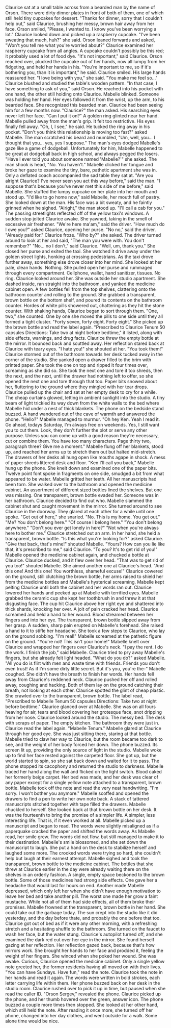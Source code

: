 Claurice sat at a small table across from a bearded man by the name of Orson. There were dirty dinner plates in front of both of them, one of which still held tiny cupcakes for dessert.
"Thanks for dinner, sorry that I couldn't help out," said Claurice, brushing her messy, brown hair away from her face.
Orson smiled, "Please, I wanted to. I know you've been worrying a lot."
Claurice looked down and picked up a raspberry cupcake.
"I've been sweating that much, huh?" she said.
Orson leaned forwards and asked, "Won't you tell me what you're worried about?"
Claurice examined her raspberry cupcake from all angles. A cupcake couldn't possibly be this red; it probably used a lot of food dye.
"It's not important," said Claurice.
Orson reached over, plucked the cupcake out of her hands, now all lumpy from her fidgeting, and held her hands in his.
"You're important to me, so if it's bothering you, than it is important," he said.
Claurice smiled. His large hands reassured her.
"I love being with you," she said. "You make me feel so..."
Claurice blushed and studied the table's wooden pattern.
"In that case, I have something to ask of you," said Orson. He reached into his pocket with one hand, the other still holding onto Claurice.
Mabelle blinked. Someone was holding her hand. Her eyes followed it from the wrist, up the arm, to his bearded face. She recognized this bearded man. Claurice had been seeing him for a few months now.
"Claurice?" the man asked. His searching eyes never left her face. "Can I put it on?"
A golden ring glinted near her hand. Mabelle pulled away from the man's grip. It felt too restrictive.
His eyes finally fell away.
"Oh, I, I see," he said. He tucked the ring away in his pocket.
"Don't you think this relationship is moving too fast?" asked Mabelle.
The man scratched his beard and mumbled, "Um, well, you... I thought that you... yes, yes I suppose."
The man's eyes dodged Mabelle's gaze like a game of dodgeball. Unfortunately for him, Mabelle happened to be great at dodgeball back in high school, and always pegged the losers.
"Have I ever told you about someone named 'Mabelle?'" she asked.
The man shook is head, "No. You haven't."
Mabelle clicked her tongue and broke her gaze to examine the tiny, bare, pathetic apartment she was in. Only a deflated coach accompanied the sad table they sat at.
"Are you alright Claurice? I've never seen you act this way before," said the man.
"I suppose that's because you've never met this side of me before," said Mabelle. She stuffed the lumpy cupcake on her plate into her mouth and stood up.
"I'd like to go home now," said Mabelle, her mouth full of pastry. She looked down at the man. His face was a bit sweaty, and he faintly grinned when he sighed. 
"Alright," the man stood up. "I'll call a cab for you."
The passing streetlights reflected off of the yellow taxi's windows. A sudden stop jolted Claurice awake. She yawned, taking in the smell of excessive air freshener.
"We're here ma'am," said the driver.
"How much do I owe you?" asked Claurice, opening her purse.
"No no," said the driver. "Already paid for."
Claurice froze.
"Who by?" she asked.
The driver turned around to look at her and said, "The man you were with. You don't remember?"
"No... no I don't," said Claurice. "Well, um, thank you."
She closed her purse and exited the taxi. She watched it drive away under the golden street lights, honking at crossing pedestrians. As the taxi drove further away, something else drove closer into her mind. She looked at her pale, clean hands. Nothing. She pulled open her purse and rummaged through every compartment. Cellphone, wallet, hand sanitizer, tissues. No ring.
Claurice looked around her. She was outside her studio apartment. She dashed inside, ran straight into the bathroom, and yanked the medicine cabinet open. A few bottles fell from the top shelves, clattering onto the bathroom counter and rolling to the ground. She grabbed a transparent, brown bottle on the bottom shelf, and poured its contents on the bathroom counter. Hordes of white pills showered out, chattering as they hit the stone counter.
With shaking hands, Claurice began to sort through them.
"One, two," she counted. One by one she moved the pills to one side until they all formed a tight cluster.
"Forty seven, forty eight. Forty eight."
She picked up the brown bottle and read the label again.
"Prescribed to Claurice Tenum 50 capsules Directions: Take two at night before bedtime," it listed, along with side effects, warnings, and drug facts.
Claurice threw the empty bottle at the mirror. It bounced back and scuttled away.
Her reflection stared back at Claurice with teary eyes.
"I hate you!" she shouted at her. "You took them!"
Claurice stormed out of the bathroom towards her desk tucked away in the corner of the studio. She yanked open a drawer filled to the brim with printed paper. She took the one on top and ripped it four times over, screaming as she did so. She took the next one and tore it too shreds, then the next, and the next, until the drawer had nothing left to offer, so she opened the next one and tore through that too. Paper bits snowed about her, fluttering to the ground where they mingled with her tear drops. Claurice pulled up the chair and sat at her empty desk to cry for a while.
The cheap curtains glowed, letting in ambient sunlight into the studio. A tiny beam of light trickled its way down from the white walls to the bed where Mabelle hid under a nest of thick blankets.
The phone on the bedside stand buzzed. A hand wandered out of the cave of warmth and answered the phone.
"Hello?" Mabelle managed to murmur. "Oh hey Ken. Yeah I read it. Go ahead, todays Saturday, I'm always free on weekends. Yes, I still want you to cut them. Look, they don't further the plot or serve any other purpose. Unless you can come up with a good reason they're necessary, cut or combine them. You have too many characters. Page thirty two, paragraph three? Give me a moment."
Mabelle flung off her blankets, stood up, and reached her arms up to stretch them out but halted mid-stretch. The drawers of her desks all hung open like mouths agape in shock. A mess of paper shreds littered desk and floor.
"Ken I'll call you back," Mabelle hung up the phone. She knelt down and examined one of the paper bits. Twelve point font spoke in fragments on one side, smudged a bit from what appeared to be water.
Mabelle gritted her teeth. All her manuscripts had been torn. She walked over to the bathroom and opened the medicine cabinet. An assortment of different sized bottles lined the shelves. But one was missing. One transparent, brown bottle evaded her.
Someone was in her bathroom. Claurice decided to find out who.
Mabelle slammed the cabinet shut and caught movement in the mirror. She turned around to see Claurice in the doorway.
They glared at each other for a while until one spoke.
"Get out of here," she snarled.
"No. This is my home. You get out."
"Me? You don't belong here."
"Of course I belong here."
"You don't belong anywhere."
"Don't you ever get lonely in here?"
"Not when you're always here to bother me."
Claurice stretched out an arm. In her hand, she held a transparent, brown bottle.
"Is this what you're looking for?" asked Claurice.
"Give that back, that's mine!" shouted Mabelle.
"Yours? How can you lie like that, it's prescribed to me," said Claurice.
"To you? It's to get rid of you!" Mabelle opened the medicine cabinet again, and chucked a bottle at Claurice. Claurice ducked, and it flew over her head.
"That was to get rid of you too!" shouted Mabelle. She aimed another one at Claurice's head. "And this one! And this one! You worthless, shameful excuse!"
Claurice cowered on the ground, still clutching the brown bottle, her arms raised to shield her from the medicine bottles and Mabelle's hysterical screaming. Mabelle kept pelting Claurice until both the cabinet and her words ran out. Claurice lowered her hands and peeked up at Mabelle with terrified eyes.
Mabelle grabbed the ceramic cup she kept her toothbrush in and threw it at that disgusting face. The cup hit Claurice above her right eye and shattered into thick shards, knocking her over. A jolt of pain cracked her head. Claurice screamed and held a hand to her wound. Blood streamed between her fingers and into her eye. The transparent, brown bottle slipped away from her grasp.
A sudden, sharp pain erupted on Mabelle's forehead. She raised a hand to it to stifle her headache. She took a few steps to Claurice, who lay on the ground sobbing.
"I'm real!" Mabelle screamed at the pathetic figure on the ground. "You're not! This isn't your home!"
Mabelle knelt over Claurice and wrapped her fingers over Claurice's neck.
"I pay the rent. I do the work. I finish the job," said Mabelle. Claurice tried to pry away Mabelle's fingers, but she already felt light headed.
"What do you do?" asked Mabelle. "All you do is flirt with men and waste time with friends. Friends you don't even trust! As if I'm some dirty little secret. But it's you, you're the-"
Mabelle coughed. She didn't have the breath to finish her words. Her hands fell away from Claurice's reddened neck. Claurice pushed her off and rolled away, coughing and hacking.
Both of them lay on the ground catching their breath, not looking at each other.
Claurice spotted the glint of cheap plastic. She crawled over to the transparent, brown bottle.
The label read, "Prescribed to Mabelle Tenum 50 capsules Directions: Take two at night before bedtime."
Claurice glanced over at Mabelle. She was on all fours heaving for air, tears and blood covering her grotesque face, snot dripping from her nose. Claurice looked around the studio. The messy bed. The desk with scraps of paper. The empty kitchen. The bathroom they were just in.
Claurice read the label again.
"Mabelle Tenum."
Mabelle glared at Claurice through her good eye. She was just sitting there, staring at that bottle. Mabelle tried to claw her way to Claurice, but the room became too dark to see, and the weight of her body forced her down.
The phone buzzed. Its screen lit up, providing the only source of light in the studio.
Mabelle woke up to find her face rested against the carpeted floor. She got up, but the world started to spin, so she sat back down and waited for it to pass. The phone stopped its cacophony and returned the studio to darkness. Mabelle traced her hand along the wall and flicked on the light switch.
Blood caked her formerly beige carpet. Her bed was made, and her desk was clear of any paper except for a single yellow note attached to a transparent, brown bottle. Mabelle took off the note and read the very neat handwriting.
"I'm sorry. I won't bother you anymore."
Mabelle scoffed and opened the drawers to find a pen to write her own note back. A stack of tattered manuscripts stitched together with tape filled the drawers. Mabelle chuckled to herself. She looked back at that brown bottle on her desk. It was the fourteenth to bring the promise of a simpler life. A simpler, less interesting life. That is, if it even worked at all.
Mabelle picked up a manuscript and began to read. The words were slightly misaligned as if a paperquake cracked the paper and shifted the words away. As Mabelle read, her smile grew. The words did not flow, but still managed to make it to their destination. Mabelle's smile blossomed, and she set down the manuscript to laugh. She put a hand on the desk to stabilize herself and laughed some more. The crooked words were trying so hard, she couldn't help but laugh at their earnest attempt.
Mabelle sighed and took the transparent, brown bottle to the medicine cabinet. The bottles that she threw at Claurice earlier in the day were already waiting there on the shelves in an orderly fashion. A single, empty space beckoned to the brown bottle.
Some of those medicines had strong side effects. One gave her a headache that would last for hours on end. Another made Mabelle depressed, which only left her when she didn't have enough motivation to leave her bed and take another pill. The worst one made her grow a faint mustache. While not all of them had side effects, all of them broke their promises.
Mabelle frowned at the transparent, brown bottle in her hand. She could take out the garbage today.
The sun crept into the studio like it did yesterday, and the day before thate, and probably the one before that too. Claurice got out of bed as if it were any other morning, with a refreshing stretch and a hesitating shuffle to the bathroom. She turned on the faucet to wash her face, but the water stung. Claurice's autopilot turned off, and she examined the dark red cut over her eye in the mirror. She found herself gazing at her reflection. Her reflection gazed back, because that's how mirrors work. She brought her hands to her face and prodded it, feeling the weight of her fingers. She winced when she poked her wound. She was awake.
Curious, Claurice opened the medicine cabinet. Only a single yellow note greeted her, the former residents having all moved on with their lives.
"You can have Sundays. Have fun," read the note.
Claurice took the note in her hands and read it again. The words were written in bold strokes, each letter carrying life within them.
Her phone buzzed back on her desk in the studio room. Claurice rushed over to pick it up in time, but paused when she read the caller ID.
"Orson Sergev," revealed the phone.
Claurice picked up the phone, and her thumb hovered over the green, answer icon. The phone buzzed a couple more times then stopped. She looked at her other hand, which still held the note. After reading it once more, she turned off her phone, changed into her day clothes, and went outside for a walk. Some alone time would be nice.
